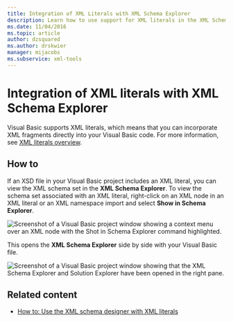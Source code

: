```yaml
---
title: Integration of XML Literals with XML Schema Explorer
description: Learn how to use support for XML literals in the XML Schema Explorer in Visual Studio to integrate XML fragments directly into your Visual Basic code.
ms.date: 11/04/2016
ms.topic: article
author: dzsquared
ms.author: drskwier
manager: mijacobs
ms.subservice: xml-tools
---
```

# Integration of XML literals with XML Schema Explorer

Visual Basic supports XML literals, which means that you can incorporate XML fragments directly into your Visual Basic code. For more information, see [XML literals overview](/dotnet/visual-basic/programming-guide/language-features/xml/xml-literals-overview).

## How to

If an XSD file in your Visual Basic project includes an XML literal, you can view the XML schema set in the **XML Schema Explorer**. To view the schema set associated with an XML literal, right-click on an XML node in an XML literal or an XML namespace import and select **Show in Schema Explorer**.

![Screenshot of a Visual Basic project window showing a context menu over an XML node with the Shot in Schema Explorer command highlighted.](../xml-tools/media/vbxmlliteralswithxmlschemaexplorer1.gif)

This opens the **XML Schema Explorer** side by side with your Visual Basic file.

![Screenshot of a Visual Basic project window showing that the XML Schema Explorer and Solution Explorer have been opened in the right pane.](../xml-tools/media/vbxmlliteralswithxmlschemaexplorer2.gif)

## Related content

- [How to: Use the XML schema designer with XML literals](../xml-tools/how-to-use-the-xml-schema-designer-with-xml-literals.md)
